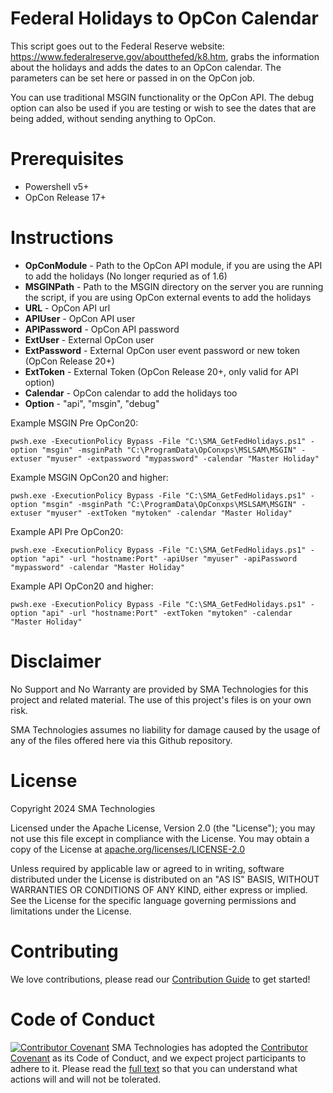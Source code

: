 # Federal Holidays to OpCon Calendar
This script goes out to the Federal Reserve website: <https://www.federalreserve.gov/aboutthefed/k8.htm>, grabs the information about the holidays and adds the dates to an OpCon calendar.  The parameters can be set here or passed in on the OpCon job.

You can use traditional MSGIN functionality or the OpCon API.  The debug option can also be used if you are testing or wish to see the dates that are being added, without sending anything to OpCon.

# Prerequisites
* Powershell v5+
* OpCon Release 17+

# Instructions
  * <b>OpConModule</b> - Path to the OpCon API module, if you are using the API to add the holidays (No longer requried as of 1.6)
  * <b>MSGINPath</b> - Path to the MSGIN directory on the server you are running the script, if you are using OpCon external events to add the holidays
  * <b>URL</b> - OpCon API url
  * <b>APIUser</b> - OpCon API user 
  * <b>APIPassword</b> - OpCon API password
  * <b>ExtUser</b> - External OpCon user
  * <b>ExtPassword</b> - External OpCon user event password or new token (OpCon Release 20+)
  * <b>ExtToken</b> - External Token (OpCon Release 20+, only valid for API option)
  * <b>Calendar</b> - OpCon calendar to add the holidays too
  * <b>Option</b> - "api", "msgin", "debug"
  
Example MSGIN Pre OpCon20:
```
pwsh.exe -ExecutionPolicy Bypass -File "C:\SMA_GetFedHolidays.ps1" -option "msgin" -msginPath "C:\ProgramData\OpConxps\MSLSAM\MSGIN" -extuser "myuser" -extpassword "mypassword" -calendar "Master Holiday"
```  

Example MSGIN OpCon20 and higher:
```
pwsh.exe -ExecutionPolicy Bypass -File "C:\SMA_GetFedHolidays.ps1" -option "msgin" -msginPath "C:\ProgramData\OpConxps\MSLSAM\MSGIN" -extuser "myuser" -extToken "mytoken" -calendar "Master Holiday"
```  

Example API Pre OpCon20:
```
pwsh.exe -ExecutionPolicy Bypass -File "C:\SMA_GetFedHolidays.ps1" -option "api" -url "hostname:Port" -apiUser "myuser" -apiPassword "mypassword" -calendar "Master Holiday"
```  

Example API OpCon20 and higher:
```
pwsh.exe -ExecutionPolicy Bypass -File "C:\SMA_GetFedHolidays.ps1" -option "api" -url "hostname:Port" -extToken "mytoken" -calendar "Master Holiday"
```  

# Disclaimer
No Support and No Warranty are provided by SMA Technologies for this project and related material. The use of this project's files is on your own risk.

SMA Technologies assumes no liability for damage caused by the usage of any of the files offered here via this Github repository.

# License
Copyright 2024 SMA Technologies

Licensed under the Apache License, Version 2.0 (the "License");
you may not use this file except in compliance with the License.
You may obtain a copy of the License at [apache.org/licenses/LICENSE-2.0](http://www.apache.org/licenses/LICENSE-2.0)

Unless required by applicable law or agreed to in writing, software
distributed under the License is distributed on an "AS IS" BASIS,
WITHOUT WARRANTIES OR CONDITIONS OF ANY KIND, either express or implied.
See the License for the specific language governing permissions and
limitations under the License.

# Contributing
We love contributions, please read our [Contribution Guide](CONTRIBUTING.md) to get started!

# Code of Conduct
[![Contributor Covenant](https://img.shields.io/badge/Contributor%20Covenant-v2.0%20adopted-ff69b4.svg)](code-of-conduct.md)
SMA Technologies has adopted the [Contributor Covenant](CODE_OF_CONDUCT.md) as its Code of Conduct, and we expect project participants to adhere to it. Please read the [full text](CODE_OF_CONDUCT.md) so that you can understand what actions will and will not be tolerated.
